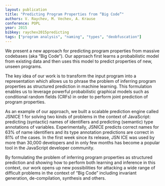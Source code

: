 ```yaml
---
layout: publication
title: "Predicting Program Properties from “Big Code”"
authors: V. Raychev, M. Vechev, A. Krause
conference: POPL
year: 2015
bibkey: raychev2015predicting
tags: ["program analysis", "naming", "types", "deobfuscation"]
---
```

We present a new approach for predicting program properties from
massive codebases (aka “Big Code”). Our approach first learns a
probabilistic model from existing data and then uses this model to
predict properties of new, unseen programs.

The key idea of our work is to transform the input program into
a representation which allows us to phrase the problem of inferring program properties as structured prediction in machine learning. This formulation enables us to leverage powerful probabilistic
graphical models such as conditional random fields (CRFs) in order
to perform joint prediction of program properties.

As an example of our approach, we built a scalable prediction
engine called JSNICE 1 for solving two kinds of problems in the
context of JavaScript: predicting (syntactic) names of identifiers
and predicting (semantic) type annotations of variables. Experimentally, JSNICE predicts correct names for 63% of name identifiers and its type annotation predictions are correct in 81% of the
cases. In the first week since its release, JSN ICE was used by more
than 30,000 developers and in only few months has become a popular tool in the JavaScript developer community.

By formulating the problem of inferring program properties as
structured prediction and showing how to perform both learning
and inference in this context, our work opens up new possibilities
for attacking a wide range of difficult problems in the context of
“Big Code” including invariant generation, de-compilation, synthesis and others.
